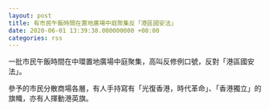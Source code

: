 ```yaml
---
layout: post
title: 有市民午飯時間在置地廣場中庭聚集反「港區國安法」
date: 2020-06-01 13:39:38.000000000 +08:00
categories: rss
---
```


一批市民午飯時間在中環置地廣場中庭聚集，高叫反修例口號，反對「港區國安法」。

參予的市民分散商場各層，有人手持寫有「光復香港，時代革命」、「香港獨立」的旗幟，亦有人揮動港英旗。
